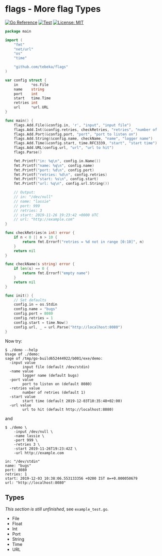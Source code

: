 # flags - More flag Types

[![Go Reference](https://pkg.go.dev/badge/github.com/tebeka/flags.svg)](https://pkg.go.dev/github.com/tebeka/flags)
[![Test](https://github.com/tebeka/flags/actions/workflows/go.yml/badge.svg)](https://github.com/tebeka/flags/actions/workflows/go.yml)
[![License: MIT](https://img.shields.io/badge/License-MIT-yellow.svg)](https://opensource.org/licenses/MIT)


```go
package main

import (
	"fmt"
	"net/url"
	"os"
	"time"

	"github.com/tebeka/flags"
)

var config struct {
	in      *os.File
	name    string
	port    int
	start   time.Time
	retries int
	url     *url.URL
}

func main() {
	flags.Add.File(&config.in, 'r', "input", "input file")
	flags.Add.Int(&config.retries, checkRetries, "retries", "number of retries")
	flags.Add.Port(&config.port, "port", "port to listen on")
	flags.Add.String(&config.name, checkName, "name", "logger name")
	flags.Add.Time(&config.start, time.RFC3339, "start", "start time")
	flags.Add.URL(config.url, "url", "url to hit")
	flags.Parse()

	fmt.Printf("in: %q\n", config.in.Name())
	fmt.Printf("name: %q\n", config.name)
	fmt.Printf("port: %d\n", config.port)
	fmt.Printf("retries: %d\n", config.retries)
	fmt.Printf("start: %s\n", config.start)
	fmt.Printf("url: %q\n", config.url.String())

	// Output:
	// in: "/dev/null"
	// name: "lassie"
	// port: 999
	// retries: 3
	// start: 2019-11-26 19:23:42 +0000 UTC
	// url: "http://example.com"
}

func checkRetries(n int) error {
	if n < 0 || n > 10 {
		return fmt.Errorf("retries = %d not in range [0:10]", n)
	}
	return nil
}

func checkName(s string) error {
	if len(s) == 0 {
		return fmt.Errorf("empty name")
	}
	return nil
}

func init() {
	// Set defaults
	config.in = os.Stdin
	config.name = "bugs"
	config.port = 8080
	config.retries = 1
	config.start = time.Now()
	config.url, _ = url.Parse("http://localhost:8080")
}
```

Now try:

```
$ ./demo --help
Usage of ./demo:
sage of /tmp/go-build652444922/b001/exe/demo:
  -input value
    	input file (default /dev/stdin)
  -name value
    	logger name (default bugs)
  -port value
    	port to listen on (default 8080)
  -retries value
    	number of retries (default 1)
  -start value
    	start time (default 2019-12-03T10:35:48+02:00)
  -url value
    	url to hit (default http://localhost:8080)
```

and

```
$ ./demo \
    -input /dev/null \
    -name lassie \
    -port 999 \
    -retries 3 \
    -start 2019-11-26T19:23:42Z \
    -url http://example.com

in: "/dev/stdin"
name: "bugs"
port: 8080
retries: 1
start: 2019-12-03 10:38:06.553133356 +0200 IST m=+0.000050679
url: "http://localhost:8080"
```


## Types

*This section is still unfinished*, see `example_test.go`.

- File
- Float
- Int 
- Port
- String
- Time
- URL
